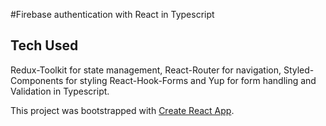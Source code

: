 #Firebase authentication with React in Typescript

## Tech Used
 Redux-Toolkit for state management, React-Router for navigation, Styled-Components for styling React-Hook-Forms and Yup for form handling and Validation in Typescript.

This project was bootstrapped with [Create React App](https://github.com/facebook/create-react-app).
